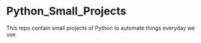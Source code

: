 # Python_Small_Projects
This repo contain small projects of Python to automate things everyday we use
